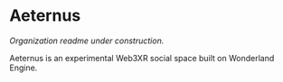 # Aeternus

*Organization readme under construction.*

Aeternus is an experimental Web3XR social space built on Wonderland Engine. 
